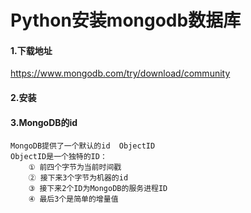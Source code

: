 # Python安装mongodb数据库

#### 1.下载地址

https://www.mongodb.com/try/download/community

#### 2.安装

#### 3.MongoDB的id

```
MongoDB提供了一个默认的id  ObjectID
ObjectID是一个独特的ID：
	① 前四个字节为当前时间戳
	② 接下来3个字节为机器的id
	③ 接下来2个ID为MongoDB的服务进程ID
	④ 最后3个是简单的增量值
```


